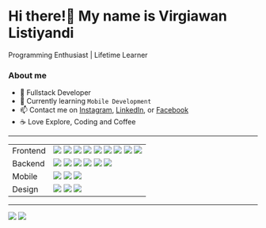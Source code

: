 # Hi there!👋 My name is Virgiawan Listiyandi

Programming Enthusiast | Lifetime Learner

### About me

- 🚀 Fullstack Developer
- 🌱 Currently learning `Mobile Development`
- 📫 Contact me on <a href="https://www.instagram.com/virgiawan.ly">Instagram</a>, <a href="https://www.linkedin.com/in/virgiawanly/">LinkedIn</a>, or <a href="https://www.facebook.com/virgiawanly">Facebook</a>
- ☕ Love Explore, Coding and Coffee

<hr>

<table>
  <tr>
    <td>Frontend</td>
    <td>
      <img src="https://img.shields.io/badge/JavaScript-F7DF1E?style=flat&logo=javascript&logoColor=black">
      <img src="https://img.shields.io/badge/TypeScript-007ACC?style=flat&logo=typescript&logoColor=white">
      <img src="https://img.shields.io/badge/React-20232A?style=flat&logo=react&logoColor=61DAFB">
      <img src="https://img.shields.io/badge/Vue-43853D.svg?style=flat&logo=vuedotjs&logoColor=white">
      <img src="https://img.shields.io/badge/Vite-646CFF.svg?style=flat&logo=Vite&logoColor=white">
      <img src="https://img.shields.io/badge/Astro-E34F26?style=flat&logo=astro&logoColor=white">
      <img src="https://img.shields.io/badge/jQuery-0769AD?style=flat&logo=jquery&logoColor=white">
      <img src="https://img.shields.io/badge/Bootstrap-563D7C?style=flat&logo=bootstrap&logoColor=white">
      <img src="https://img.shields.io/badge/Tailwind_CSS-38B2AC?style=flat&logo=tailwind-css&logoColor=white">
    </td>
  </tr>
  <tr>
    <td>Backend</td>
    <td>
      <img src="https://img.shields.io/badge/PHP-777BB4?style=flat&logo=php&logoColor=white">
      <img src="https://img.shields.io/badge/Laravel-FF2D20?style=flat&logo=laravel&logoColor=white">
      <img src="https://img.shields.io/badge/Express.js-121011?style=flat&logo=Express&logoColor=white">
      <img src="https://img.shields.io/badge/Nest.js-D9224C?style=flat&logo=nestjs&logoColor=white">
      <img src="https://img.shields.io/badge/MySQL-00ADD8?style=flat&logo=mysql&logoColor=white">
      <img src="https://img.shields.io/badge/MongoDB-4EA94B?style=flat&logo=mongodb&logoColor=white">
    </td>
  </tr>
  <tr>
    <td>Mobile</td>
    <td>
      <img src="https://img.shields.io/badge/Flutter-02569B?style=flat&logo=flutter&logoColor=white">
      <img src="https://img.shields.io/badge/React_Native-0095D5?style=flat&logo=react&logoColor=white">
      <img src="https://img.shields.io/badge/Kotlin-663399?&style=flat&logo=kotlin&logoColor=white">
    </td>
  </tr>
  <tr>
    <td>Design</td>
    <td>
      <img src="https://img.shields.io/badge/Figma-F24E1E?style=flat&logo=figma&logoColor=white">
      <img src="https://img.shields.io/badge/Photoshop-31A8FF?style=flat&logo=Adobe%20Photoshop&logoColor=black">
      <img src="https://img.shields.io/badge/Illustrator-FF9A00?style=flat&logo=adobe%20illustrator&logoColor=white">
    </td>
  </tr>
</table>

<hr>

<img src="https://github-readme-stats.vercel.app/api/top-langs/?username=virgiawanly&layout=compact&theme=radical">

<img src="https://github-readme-stats.vercel.app/api/wakatime?username=virgiawanly&theme=radical">
